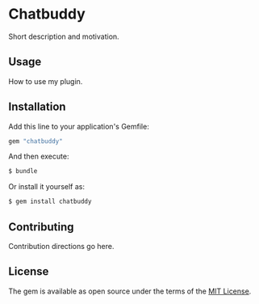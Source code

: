 # Chatbuddy
Short description and motivation.

## Usage
How to use my plugin.

## Installation
Add this line to your application's Gemfile:

```ruby
gem "chatbuddy"
```

And then execute:
```bash
$ bundle
```

Or install it yourself as:
```bash
$ gem install chatbuddy
```

## Contributing
Contribution directions go here.

## License
The gem is available as open source under the terms of the [MIT License](https://opensource.org/licenses/MIT).
